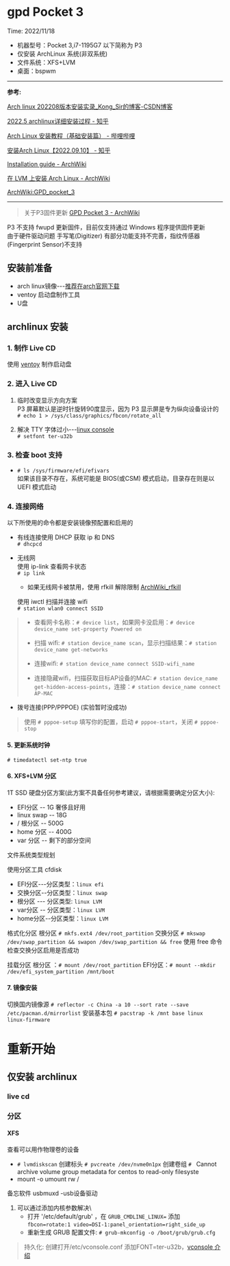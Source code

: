 # gpd Pocket 3
Time: 2022/11/18
- 机器型号：Pocket 3,i7-1195G7 以下简称为 P3 
- 仅安装 ArchLinux 系统(非双系统)
- 文件系统：XFS+LVM
- 桌面：bspwm
---
**参考:**

[Arch linux 202208版本安装实录_Kong_Sir的博客-CSDN博客](https://blog.csdn.net/zo2k123/article/details/126325231)

[2022.5 archlinux详细安装过程 - 知乎](https://zhuanlan.zhihu.com/p/513859236)

[Arch Linux 安装教程（基础安装篇） - 哔哩哔哩](https://www.bilibili.com/read/cv16392057)

[安装Arch Linux【2022.09.10】 - 知乎](https://zhuanlan.zhihu.com/p/112541071)

[Installation guide - ArchWiki](https://wiki.archlinux.org/title/Installation_guide)

[在 LVM 上安装 Arch Linux - ArchWiki](https://wiki.archlinux.org/title/Install_Arch_Linux_on_LVM)

[ArchWiki:GPD_pocket_3](https://wiki.archlinux.org/title/GPD_Pocket_3)

---
> 关于P3固件更新  [GPD Pocket 3 - ArchWiki](https://wiki.archlinux.org/title/GPD_Pocket_3#Firmware)

 P3 不支持 fwupd 更新固件，目前仅支持通过 Windows 程序提供固件更新 \
 由于硬件驱动问题 手写笔(Digitizer) 有部分功能支持不完善，指纹传感器(Fingerprint Sensor)不支持
##  安装前准备
- arch linux镜像---[推荐在arch官网下载](https://archlinux.org/download/)
- ventoy 启动盘制作工具
- U盘

## archlinux 安装
### 1. 制作 Live CD
使用 [ventoy](https://github.com/ventoy/Ventoy.git) 制作启动盘 

### 2. 进入 Live CD 

1. 临时改变显示方向方案\
    P3 屏幕默认是逆时针旋转90度显示，因为 P3 显示屏是专为纵向设备设计的\
    `# echo 1 > /sys/class/graphics/fbcon/rotate_all`

2. 解决 TTY 字体过小---[linux console](https://wiki.archlinux.org/title/Linux_console_(%E7%AE%80%E4%BD%93%E4%B8%AD%E6%96%87)) \
    `# setfont ter-u32b`

### 3. 检查 boot 支持

- `# ls /sys/firmware/efi/efivars` \
  如果该目录不存在，系统可能是 BIOS(或CSM) 模式启动，目录存在则是以 UEFI 模式启动

### 4. 连接网络
  以下所使用的命令都是安装镜像预配置和启用的
- 有线连接使用 DHCP 获取 ip 和 DNS\
  `# dhcpcd`

- 无线网\
  使用 ip-link 查看网卡状态 \
  `# ip link`
  - 如果无线网卡被禁用，使用 rfkill 解除限制 [ArchWiki_rfkill](https://wiki.archlinux.org/title/Network_configuration/Wireless#Rfkill_caveat)

  使用 iwctl 扫描并连接 wifi\
 `# station wlan0 connect SSID`
>- 查看网卡名称：`# device list`，如果网卡没启用：`# device device_name set-property Powered on`
>
>- 扫描 wifi: `# station device_name scan`，显示扫描结果：`# station device_name get-networks`
>
>- 连接wifi: `# station device_name connect SSID-wifi_name`
>
>- 连接隐藏wifi，扫描获取目标AP设备的MAC: `# station device_name get-hidden-access-points`，连接：`# station device_name connect AP-MAC`

- 拨号连接(PPP/PPPOE) (实验暂时没成功)
> 使用 `# pppoe-setup` 填写你的配置，启动 `# pppoe-start`，关闭 `# pppoe-stop`
#### 5. 更新系统时钟
`# timedatectl set-ntp true`
#### 6. XFS+LVM 分区
1T SSD 硬盘分区方案(此方案不具备任何参考建议，请根据需要确定分区大小): 

- EFI分区 -- 1G 奢侈且好用
- linux swap -- 18G
- / 根分区 -- 500G
- home 分区 -- 400G
- var 分区 -- 剩下的部分空间

文件系统类型规划

使用分区工具 cfdisk
- EFI分区---分区类型：`linux efi`
- 交换分区--分区类型：`linux swap`
- 根分区 --- 分区类型: `linux LVM`
- var分区 -- 分区类型：`linux LVM`
- home分区--分区类型：`linux LVM`

格式化分区
根分区 `# mkfs.ext4 /dev/root_partition`
交换分区 `# mkswap /dev/swap_partition && swapon /dev/swap_partition && free` 使用 free 命令检查交换分区启用是否成功

挂载分区
根分区 ：`# mount /dev/root_partition`
EFI分区：`# mount --mkdir /dev/efi_system_partition /mnt/boot`
#### 7. 镜像安装
切换国内镜像源
`# reflector -c China -a 10 --sort rate --save /etc/pacman.d/mirrorlist`
安装基本包
`# pacstrap -k /mnt base linux linux-firmware`

# 重新开始
## 仅安装 archlinux
### live cd
### 分区
#### XFS
查看可以用作物理卷的设备
- `# lvmdiskscan`
创建标头
`# pvcreate /dev/nvme0n1px`
创建卷组
`# `
Cannot archive volume group metadata for centos to read-only filesyste
- mount -o umount rw /


备忘软件
usbmuxd -usb设备驱动

 1. 可以通过添加内核参数解决\
    - 打开 '/etc/default/grub' ，在 `GRUB_CMDLINE_LINUX=` 添加 \
      `fbcon=rotate:1 video=DSI-1:panel_orientation=right_side_up`
    - 重新生成 GRUB 配置文件: `# grub-mkconfig -o /boot/grub/grub.cfg`

> 持久化: 创建打开/etc/vconsole.conf 添加FONT=ter-u32b，[vconsole 介绍](https://man.archlinux.org/man/vconsole.conf.5)
